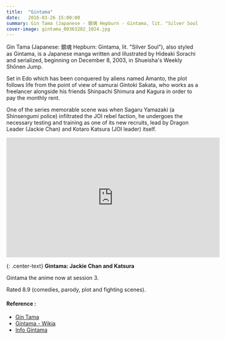 ```yaml
---
title:  "Gintama"
date:   2016-03-26 15:00:00
summary: Gin Tama (Japanese - 銀魂 Hepburn - Gintama, lit. "Silver Soul"), also styled as Gintama, is a Japanese manga written and illustrated by Hideaki Sorachi.
cover-image: gintama_00363282_1024.jpg
---
```


Gin Tama (Japanese: 銀魂 Hepburn: Gintama, lit. "Silver Soul"), also styled as Gintama, is a Japanese manga written and illustrated by Hideaki Sorachi and serialized, beginning on December 8, 2003, in Shueisha's Weekly Shōnen Jump.

Set in Edo which has been conquered by aliens named Amanto, the plot follows life from the point of view of samurai Gintoki Sakata, who works as a freelancer alongside his friends Shinpachi Shimura and Kagura in order to pay the monthly rent.

One of the series memorable scene was when Sagaru Yamazaki (a Shinsengumi police) infiltrated the JOI rebel faction, he undergoes the necessary testing and training as one of its new recruits, lead by Dragon Leader (Jackie Chan) and Kotaro Katsura (JOI leader) itself.

<iframe width="560" height="315" src="https://www.youtube.com/embed/5lZwbsEFhuI" frameborder="0" allowfullscreen></iframe>

{: .center-text}
__Gintama: Jackie Chan and Katsura__

Gintama the anime now at session 3.

Rated 8.9 (comedies, parody, plot and fighting scenes).

#### Reference : 
- [Gin Tama](https://en.wikipedia.org/wiki/Gin_Tama)
- [Gintama - Wikia](http://gintama.wikia.com/wiki/Main_Page)
- [Info Gintama](http://gogoanime.io/category/gintama)

